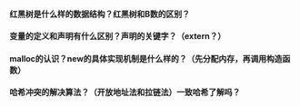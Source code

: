 #### 红黑树是什么样的数据结构？红黑树和B数的区别？
#### 变量的定义和声明有什么区别？声明的关键字？（extern？）
#### malloc的认识？new的具体实现机制是什么样的？（先分配内存，再调用构造函数）
#### 哈希冲突的解决算法？（开放地址法和拉链法）一致哈希了解吗？